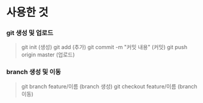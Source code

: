 # 사용한 것

### git 생성 및 업로드
> git init                    (생성)
> git add                     (추가)
> git commit -m "커밋 내용"    (커밋)
> git push origin master      (업로드)

### branch 생성 및 이동
> git branch feature/이름      (branch 생성)
> git checkout feature/이름    (branch 이동)
